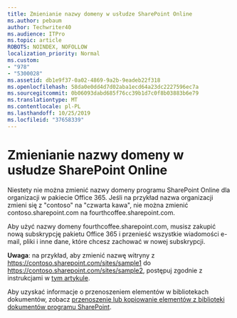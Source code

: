 ```yaml
---
title: Zmienianie nazwy domeny w usłudze SharePoint Online
ms.author: pebaum
author: Techwriter40
ms.audience: ITPro
ms.topic: article
ROBOTS: NOINDEX, NOFOLLOW
localization_priority: Normal
ms.custom:
- "978"
- "5300028"
ms.assetid: db1e9f37-0a02-4869-9a2b-9eadeb22f318
ms.openlocfilehash: 58da0e0dd4d7d02aba1ecd64a23dc2227596ec7a
ms.sourcegitcommit: 0b06093dabd685f76cc39b1d7c0f8b03883b6e79
ms.translationtype: MT
ms.contentlocale: pl-PL
ms.lasthandoff: 10/25/2019
ms.locfileid: "37658339"
---
```

# <a name="change-domain-name-in-sharepoint-online"></a>Zmienianie nazwy domeny w usłudze SharePoint Online

Niestety nie można zmienić nazwy domeny programu SharePoint Online dla organizacji w pakiecie Office 365. Jeśli na przykład nazwa organizacji zmieni się z "contoso" na "czwarta kawa", nie można zmienić contoso.sharepoint.com na fourthcoffee.sharepoint.com.
  
Aby użyć nazwy domeny fourthcoffee.sharepoint.com, musisz zakupić nową subskrypcję pakietu Office 365 i przenieść wszystkie wiadomości e-mail, pliki i inne dane, które chcesz zachować w nowej subskrypcji.
  
 **Uwaga**: na przykład, aby zmienić nazwę witryny z https://contoso.sharepoint.com/sites/sample1 do https://contoso.sharepoint.com/sites/sample2, postępuj zgodnie z instrukcjami w [tym artykule](https://docs.microsoft.com/sharepoint/change-site-address). 
  
Aby uzyskać informacje o przenoszeniem elementów w bibliotekach dokumentów, zobacz [przenoszenie lub kopiowanie elementów z biblioteki dokumentów programu SharePoint](https://go.microsoft.com/fwlink/?linkid=2025831).
  